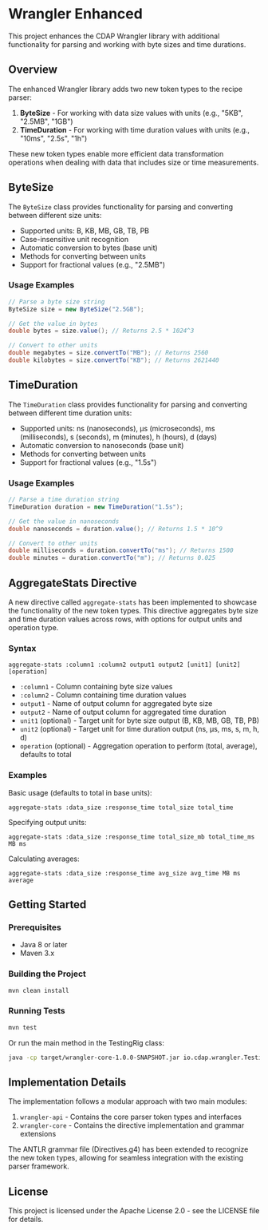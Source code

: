 # Wrangler Enhanced

This project enhances the CDAP Wrangler library with additional functionality for parsing and working with byte sizes and time durations.

## Overview

The enhanced Wrangler library adds two new token types to the recipe parser:

1. **ByteSize** - For working with data size values with units (e.g., "5KB", "2.5MB", "1GB")
2. **TimeDuration** - For working with time duration values with units (e.g., "10ms", "2.5s", "1h")

These new token types enable more efficient data transformation operations when dealing with data that includes size or time measurements.

## ByteSize

The `ByteSize` class provides functionality for parsing and converting between different size units:

- Supported units: B, KB, MB, GB, TB, PB
- Case-insensitive unit recognition
- Automatic conversion to bytes (base unit)
- Methods for converting between units
- Support for fractional values (e.g., "2.5MB")

### Usage Examples

```java
// Parse a byte size string
ByteSize size = new ByteSize("2.5GB");

// Get the value in bytes
double bytes = size.value(); // Returns 2.5 * 1024^3

// Convert to other units
double megabytes = size.convertTo("MB"); // Returns 2560
double kilobytes = size.convertTo("KB"); // Returns 2621440
```

## TimeDuration

The `TimeDuration` class provides functionality for parsing and converting between different time duration units:

- Supported units: ns (nanoseconds), μs (microseconds), ms (milliseconds), s (seconds), m (minutes), h (hours), d (days)
- Automatic conversion to nanoseconds (base unit)
- Methods for converting between units
- Support for fractional values (e.g., "1.5s")

### Usage Examples

```java
// Parse a time duration string
TimeDuration duration = new TimeDuration("1.5s");

// Get the value in nanoseconds
double nanoseconds = duration.value(); // Returns 1.5 * 10^9

// Convert to other units
double milliseconds = duration.convertTo("ms"); // Returns 1500
double minutes = duration.convertTo("m"); // Returns 0.025
```

## AggregateStats Directive

A new directive called `aggregate-stats` has been implemented to showcase the functionality of the new token types. This directive aggregates byte size and time duration values across rows, with options for output units and operation type.

### Syntax

```
aggregate-stats :column1 :column2 output1 output2 [unit1] [unit2] [operation]
```

- `:column1` - Column containing byte size values
- `:column2` - Column containing time duration values
- `output1` - Name of output column for aggregated byte size
- `output2` - Name of output column for aggregated time duration
- `unit1` (optional) - Target unit for byte size output (B, KB, MB, GB, TB, PB)
- `unit2` (optional) - Target unit for time duration output (ns, μs, ms, s, m, h, d)
- `operation` (optional) - Aggregation operation to perform (total, average), defaults to total

### Examples

Basic usage (defaults to total in base units):
```
aggregate-stats :data_size :response_time total_size total_time
```

Specifying output units:
```
aggregate-stats :data_size :response_time total_size_mb total_time_ms MB ms
```

Calculating averages:
```
aggregate-stats :data_size :response_time avg_size avg_time MB ms average
```

## Getting Started

### Prerequisites

- Java 8 or later
- Maven 3.x

### Building the Project

```bash
mvn clean install
```

### Running Tests

```bash
mvn test
```

Or run the main method in the TestingRig class:

```bash
java -cp target/wrangler-core-1.0.0-SNAPSHOT.jar io.cdap.wrangler.TestingRig
```

## Implementation Details

The implementation follows a modular approach with two main modules:

1. `wrangler-api` - Contains the core parser token types and interfaces
2. `wrangler-core` - Contains the directive implementation and grammar extensions

The ANTLR grammar file (Directives.g4) has been extended to recognize the new token types, allowing for seamless integration with the existing parser framework.

## License

This project is licensed under the Apache License 2.0 - see the LICENSE file for details.